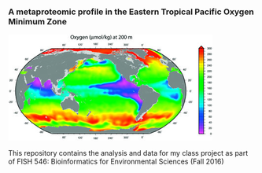 ### A metaproteomic profile in the Eastern Tropical Pacific Oxygen Minimum Zone ###

![dissolved oxygen in the world oceans](https://github.com/MeganEDuffy/FISH-546/blob/master/images/dO2_world.jpg)

This repository contains the analysis and data for my class project as part of FISH 546: Bioinformatics for Environmental Sciences (Fall 2016)
